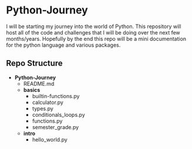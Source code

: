 # Python-Journey
I will be starting my journey into the world of Python. This repository will host all of the code and challenges that I will be doing over the next few months/years. Hopefully by the end this repo will be a mini documentation for the python language and various packages.

## Repo Structure
- __Python-Journey__
  - README.md
  - __basics__
    - builtin-functions.py
    - calculator.py
    - types.py
    - conditionals_loops.py
    - functions.py
    - semester_grade.py
  - __intro__
    - hello_world.py